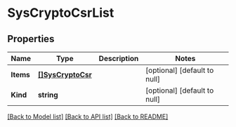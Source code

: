 # SysCryptoCsrList

## Properties
Name | Type | Description | Notes
------------ | ------------- | ------------- | -------------
**Items** | [**[]SysCryptoCsr**](sys_crypto_csr.md) |  | [optional] [default to null]
**Kind** | **string** |  | [optional] [default to null]

[[Back to Model list]](../README.md#documentation-for-models) [[Back to API list]](../README.md#documentation-for-api-endpoints) [[Back to README]](../README.md)


